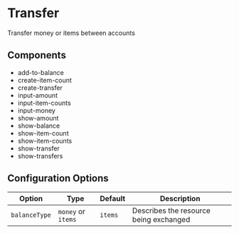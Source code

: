 # Transfer

Transfer money or items between accounts

## Components

- add-to-balance
- create-item-count
- create-transfer
- input-amount
- input-item-counts
- input-money
- show-amount
- show-balance
- show-item-count
- show-item-counts
- show-transfer
- show-transfers

## Configuration Options

| Option | Type | Default | Description |
| ------ | ---- | ------  | ----------- |
| `balanceType` | `money` or `items` | `items` | Describes the resource being exchanged |
